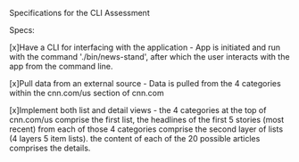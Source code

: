Specifications for the CLI Assessment

Specs:

 [x]Have a CLI for interfacing with the application - App is initiated and run with the command './bin/news-stand', after which the user interacts with the app from the command line.

 [x]Pull data from an external source - Data is pulled from the 4 categories within the cnn.com/us section of cnn.com

 [x]Implement both list and detail views - the 4 categories at the top of cnn.com/us comprise the first list, the headlines of the first 5 stories (most recent) from each of those 4 categories comprise the second layer of lists (4 layers 5 item lists). the content of each of the 20 possible articles comprises the details.
